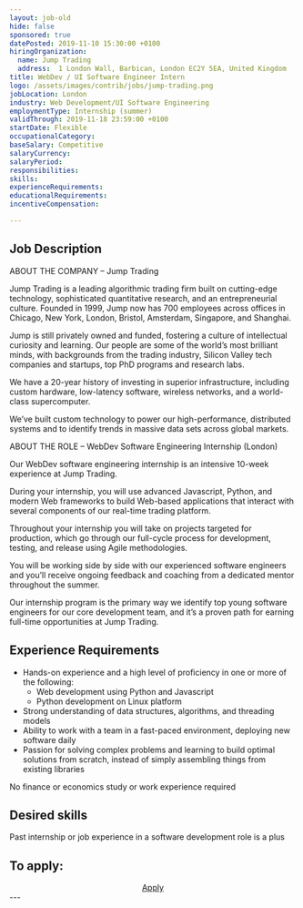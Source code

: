 ```yaml
---
layout: job-old
hide: false
sponsored: true
datePosted: 2019-11-10 15:30:00 +0100
hiringOrganization:
  name: Jump Trading
  address:  1 London Wall, Barbican, London EC2Y 5EA, United Kingdom
title: WebDev / UI Software Engineer Intern
logo: /assets/images/contrib/jobs/jump-trading.png
jobLocation: London
industry: Web Development/UI Software Engineering 
employmentType: Internship (summer)
validThrough: 2019-11-18 23:59:00 +0100
startDate: Flexible
occupationalCategory: 
baseSalary: Competitive
salaryCurrency: 
salaryPeriod: 
responsibilities:
skills:
experienceRequirements: 
educationalRequirements:
incentiveCompensation:

---
```


## Job Description
ABOUT THE COMPANY – Jump Trading

Jump Trading is a leading algorithmic trading firm built on cutting-edge technology, sophisticated quantitative research, and an entrepreneurial culture. Founded in 1999, Jump now has 700 employees across offices in Chicago, New York, London, Bristol, Amsterdam, Singapore, and Shanghai.

Jump is still privately owned and funded, fostering a culture of intellectual curiosity and learning. Our people are some of the world’s most brilliant minds, with backgrounds from the trading industry, Silicon Valley tech companies and startups, top PhD programs and research labs.

We have a 20-year history of investing in superior infrastructure, including custom hardware, low-latency software, wireless networks, and a world-class supercomputer.

We’ve built custom technology to power our high-performance, distributed systems and to identify trends in massive data sets across global markets.

 
ABOUT THE ROLE – WebDev Software Engineering Internship (London)

Our WebDev software engineering internship is an intensive 10-week experience at Jump Trading.

During your internship, you will use advanced Javascript, Python, and modern Web frameworks to build Web-based applications that interact with several components of our real-time trading platform. 

Throughout your internship you will take on projects targeted for production, which go through our full-cycle process for development, testing, and release using Agile methodologies. 

You will be working side by side with our experienced software engineers and you’ll receive ongoing feedback and coaching from a dedicated mentor throughout the summer. 

Our internship program is the primary way we identify top young software engineers for our core development team, and it’s a proven path for earning full-time opportunities at Jump Trading.

## Experience Requirements
- Hands-on experience and a high level of proficiency in one or more of the following: 
    - Web development using Python and Javascript 
    - Python development on Linux platform 
- Strong understanding of data structures, algorithms, and threading models 
- Ability to work with a team in a fast-paced environment, deploying new software daily 
- Passion for solving complex problems and learning to build optimal solutions from scratch, instead of simply assembling things from existing libraries

No finance or economics study or work experience required

## Desired skills
Past internship or job experience in a software development role is a plus 

## To apply:
<div class="to-apply" style="text-align: center">
  <a class="btn btn--dark" style="margin: 20px" href="https://www.jumptrading.com/apply.html?gh_jid=1550590">
    Apply
  </a>
</div>
---
